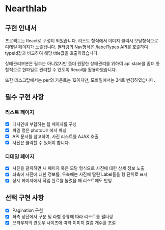 # Nearthlab

## 구현 안내서

프로젝트는 React로 구성이 되었습니다.
리스트 형식에서 이미지 클릭시 모달형식으로 디테일 페이지가 노출됩니다.
필터링의 Nav형식은 /labelTypes API를 호출하여 typeId값과 비교하여
해당 title값을 호출하였습니다.

상태관리부분은 필수는 아니었지만 좀더 원활한 상태관리를 위하여
api state를 좀더 통합적으로 한파일로 관리할 수 있도록 Recoil을 활용하였습니다.

또한 데스크탑에서는 per의 카운트는 12이지만, 모바일에서는 24로 변경하였습니다.

## 필수 구현 사항

### 리스트 페이지

- [x] 디자인에 부합하는 웹 페이지를 구성
- [x] 파일 명은 photoUrl 에서 파싱
- [x] API 문서를 참고하여, 사진 리스트를 AJAX 호출
- [x] 사진은 클릭할 수 있어야 합니다.

### 디테일 페이지

- [x] 사진을 클릭하면 새 페이지 혹은 모달 형식으로 사진에 대한 상세 정보 노출
- [x] 좌측에 사진에 대한 정보를, 우측에는 사진에 딸린 Label들을 행 단위로 표시
- [x] 상세 페이지에서 작업 완료를 눌렀을 때 리스트에도 반영

## 선택 구현 사항

- [x] Pagination 구현
- [x] 좌측 상단에서 구분 및 라벨 종류에 따라 리스트를 필터링
- [x] 브라우저의 윈도우 사이즈에 따라 이미지 칼럼 개수를 조절

